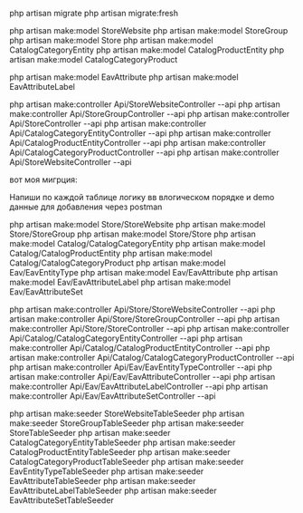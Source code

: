 php artisan migrate
php artisan migrate:fresh

php artisan make:model StoreWebsite
php artisan make:model StoreGroup
php artisan make:model Store
php artisan make:model CatalogCategoryEntity
php artisan make:model CatalogProductEntity
php artisan make:model CatalogCategoryProduct

php artisan make:model EavAttribute
php artisan make:model EavAttributeLabel


php artisan make:controller Api/StoreWebsiteController --api
php artisan make:controller Api/StoreGroupController --api
php artisan make:controller Api/StoreController --api
php artisan make:controller Api/CatalogCategoryEntityController --api
php artisan make:controller Api/CatalogProductEntityController --api
php artisan make:controller Api/CatalogCategoryProductController --api
php artisan make:controller Api/StoreWebsiteController --api


вот моя мигрция: 


Напиши по каждой таблице логику вв влогическом порядке и demo данные для добавления через postman


php artisan make:model Store/StoreWebsite
php artisan make:model Store/StoreGroup
php artisan make:model Store/Store
php artisan make:model Catalog/CatalogCategoryEntity
php artisan make:model Catalog/CatalogProductEntity
php artisan make:model Catalog/CatalogCategoryProduct
php artisan make:model Eav/EavEntityType
php artisan make:model Eav/EavAttribute
php artisan make:model Eav/EavAttributeLabel
php artisan make:model Eav/EavAttributeSet

php artisan make:controller Api/Store/StoreWebsiteController --api
php artisan make:controller Api/Store/StoreGroupController --api
php artisan make:controller Api/Store/StoreController --api
php artisan make:controller Api/Catalog/CatalogCategoryEntityController --api
php artisan make:controller Api/Catalog/CatalogProductEntityController --api
php artisan make:controller Api/Catalog/CatalogCategoryProductController --api
php artisan make:controller Api/Eav/EavEntityTypeController --api
php artisan make:controller Api/Eav/EavAttributeController --api
php artisan make:controller Api/Eav/EavAttributeLabelController --api
php artisan make:controller Api/Eav/EavAttributeSetController --api


php artisan make:seeder StoreWebsiteTableSeeder
php artisan make:seeder StoreGroupTableSeeder
php artisan make:seeder StoreTableSeeder
php artisan make:seeder CatalogCategoryEntityTableSeeder
php artisan make:seeder CatalogProductEntityTableSeeder
php artisan make:seeder CatalogCategoryProductTableSeeder
php artisan make:seeder EavEntityTypeTableSeeder
php artisan make:seeder EavAttributeTableSeeder
php artisan make:seeder EavAttributeLabelTableSeeder
php artisan make:seeder EavAttributeSetTableSeeder


